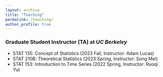 ```yaml
---
layout: archive
title: "Teaching"
permalink: /teaching/
author_profile: true
---
```


### Graduate Student Instructor (TA) at *UC Berkeley*

- STAT 135: Concept of Statistics (2023 Fall, Instructor: Adam Lucas)
- STAT 210B: Theoretical Statistics (2023 Spring, Instructor: Song Mei)
- STAT 153:  Introduction to Time Series (2022 Spring, Instructor: Ruoqi Yu) 

